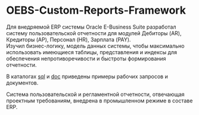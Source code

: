 # OEBS-Custom-Reports-Framework

Для внедряемой ERP системы Oracle E-Business Suite разработал систему пользовательской отчетности для модулей Дебиторы (AR), Кредиторы (AP), Персонал (HR), Зарплата (PAY).  
Изучил бизнес-логику, модель данных системы, чтобы максимально использовать имеющиеся таблицы, представления и индексы для обеспечения непротиворечивости и быстроты формирования отчетности.  

В каталогах [sql](/sql) и [doc](/doc) приведены примеры рабочих запросов и документов.  

Система пользовательской и регламентной отчетности, отвечающая проектным требованиям, внедрена в промышленном режиме в составе ERP.